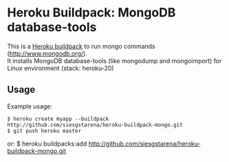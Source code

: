 # Heroku Buildpack: MongoDB database-tools

This is a [Heroku buildpack](http://devcenter.heroku.com/articles/buildpacks) to run mongo commands (http://www.mongodb.org/). <br/>
It installs MongoDB database-tools (like mongodump and mongoimport) for Linux environment (stack: heroku-20)

## Usage

Example usage:

    $ heroku create myapp --buildpack http://github.com/siesgstarena/heroku-buildpack-mongo.git
    $ git push heroku master

or:
$ heroku buildpacks:add http://github.com/siesgstarena/heroku-buildpack-mongo.git
